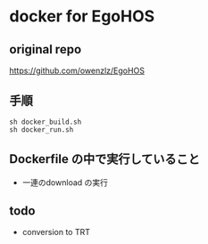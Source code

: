 # docker for EgoHOS
## original repo
https://github.com/owenzlz/EgoHOS

## 手順
```commandline
sh docker_build.sh
sh docker_run.sh

```
## Dockerfile の中で実行していること
- 一連のdownload の実行

## 

## todo
- conversion to TRT

